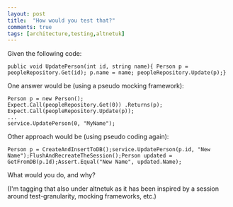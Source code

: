 ```yaml
---
layout: post
title:  "How would you test that?"
comments: true
tags: [architecture,testing,altnetuk]
---
```



Given the following code:

```
public void UpdatePerson(int id, string name){ Person p = peopleRepository.Get(id); p.name = name; peopleRepository.Update(p);}
```



One answer would be (using a pseudo mocking framework):

```
Person p = new Person();
Expect.Call(peopleRepository.Get(0)) .Returns(p);
Expect.Call(peopleRepository.Update(p)); 
... 
service.UpdatePerson(0, "MyName");
```



Other approach would be (using pseudo coding again):



```
Person p = CreateAndInsertToDB();service.UpdatePerson(p.id, "New Name");FlushAndRecreateTheSession();Person updated = GetFromDB(p.Id);Assert.Equal("New Name", updated.Name);
```

What would you do, and why?



(I'm tagging that also under altnetuk as it has been inspired by a session around test-granularity, mocking frameworks, etc.)

